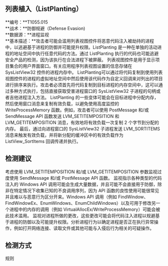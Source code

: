## 列表植入（ListPlanting）  
**编号：**T1055.015  
**战术：**防御规避（Defense Evasion)  
**数据源：**进程监视  
**基本描述：**攻击者可能会滥用列表视图控件将恶意代码注入被劫持的进程中，以逃避基于进程的防御并可能提升权限。ListPlanting 是一种在单独的活动进程的地址空间中执行任意代码的方法。通过 ListPlanting 执行的代码也可能逃避安全产品的检测，因为该执行在合法进程下被屏蔽。
列表视图控件是用于显示项目集合的用户界面窗口。有关应用程序列表视图设置的信息存储在 SysListView32 控件的进程内存中。
ListPlanting可以通过将代码复制到使用列表视图控件的进程的虚拟地址空间中然后使用该代码作为自定义回调来对列出的项目进行排序来执行。攻击者必须首先将代码复制到目标进程的内存空间中，这可以通过多种方式执行，包括直接获取受害进程窗口的 SysListView32 子进程的句柄或者吉他进程注入方法。
ListPlanting 的一些变体可能会在目标进程中分配内存，然后使用窗口消息来复制有效负载，以避免使用高度监控的 WriteProcessMemory 函数。例如，攻击者可以使用 PostMessage 和/或 SendMessage API 函数发送 LVM_SETITEMPOSITION 和 LVM_GETITEMPOSITION 消息，有效地将有效负载一次复制 2 个字节到分配的内存。
最后，通过向进程窗口的 SysListView32 子进程发送 LVM_SORTITEMS 消息来触发有效负载，并将新分配的缓冲区中的有效负载作为 ListView_SortItems 回调传递并执行。  
## 检测建议  
考虑使用 LVM_SETITEMPOSITION 和/或 LVM_GETITEMPOSITION 参数监视过度使用 SendMessage 和/或 PostMessage API 函数。
监视指示各种类型的代码注入的 Windows API 调用可能会生成大量数据，并且可能不会直接用于防御，除非在特定情况下收集已知的不良调用序列，因为 API 函数的良性使用可能很常见并且难以与恶意行为区分开来。Windows API 调用（例如 FindWindow、FindWindowEx、EnumWindows、EnumChildWindows）以及可用于修改另一个进程中的内存的调用（例如 VirtualAllocEx/WriteProcessMemory）可能会被此技术滥用。
监视对进程所做的更改，这些更改可能会将代码注入进程以规避基于进程的防御以及可能提升权限。分析进程行为以确定进程是否正在执行异常操作，例如打开网络连接、读取文件或其他可能与入侵后行为相关的可疑操作。
  
## 检测方式  
规则